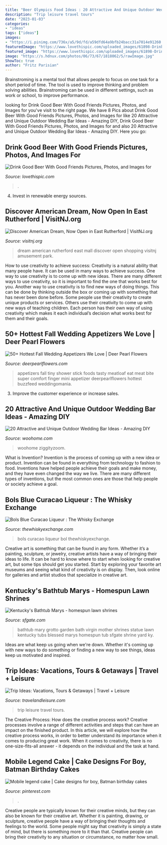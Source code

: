 ```yaml
---
title: "Beer Olympics Food Ideas : 20 Attractive And Unique Outdoor Wedding Bar Ideas"
description: "Trip leisure travel tours"
date: "2023-01-03"
categories:
- "ideas"
tags: ["ideas"]
images:
- "https://i.pinimg.com/736x/a5/9d/fd/a59dfd64a9bfb24bacc31a7014e91260.jpg"
featuredImage: "https://www.lovethispic.com/uploaded_images/61898-Drink-Good-Beer-With-Good-Friends.jpg"
featured_image: "https://www.lovethispic.com/uploaded_images/61898-Drink-Good-Beer-With-Good-Friends.jpg"
image: "https://s.hdnux.com/photos/06/73/67/1818062/5/rawImage.jpg"
ShowToc: true
author: "Fritz Parisian"
---
```



Brainstroming is a mental tool that allows people to focus on one task for a short period of time. The tool is used to improve thinking and problem solving abilities. Brainstroming can be used in different settings, such as work or school, to improve performance.

	

		
looking for Drink Good Beer With Good Friends Pictures, Photos, and Images for you've visit to the right page. We have 8 Pics about Drink Good Beer With Good Friends Pictures, Photos, and Images for like 20 Attractive and Unique Outdoor Wedding Bar Ideas - Amazing DIY, Drink Good Beer With Good Friends Pictures, Photos, and Images for and also 20 Attractive and Unique Outdoor Wedding Bar Ideas - Amazing DIY. Here you go:
		
    
## Drink Good Beer With Good Friends Pictures, Photos, And Images For

<img loading=lazy src="https://www.lovethispic.com/uploaded_images/61898-Drink-Good-Beer-With-Good-Friends.jpg" onerror="this.onerror=null;this.src='https://tse2.mm.bing.net/th?id=OIP.UWMaBxaNsaiZ275SkkR4KAHaKl&amp;pid=15.1';" alt="Drink Good Beer With Good Friends Pictures, Photos, and Images for">

_Source: lovethispic.com_

>. 

	

4. Invest in renewable energy sources. 

    
## Discover American Dream, Now Open In East Rutherford | VisitNJ.org

<img loading=lazy src="https://www.visitnj.org/sites/default/files/styles/article_slideshow_full/public/carousel/AmericanDream1.jpg?itok=p0I2Abqs" onerror="this.onerror=null;this.src='https://tse2.mm.bing.net/th?id=OIP.k5wTuSjqFKnNLVF-VUBlagHaEw&amp;pid=15.1';" alt="Discover American Dream, Now Open in East Rutherford | VisitNJ.org">

_Source: visitnj.org_

>dream american rutherford east mall discover open shopping visitnj amusement park. 

	

How to use creativity to achieve success:
Creativity is a natural ability that many people have. It can be used in many ways to achieve success. One way to use creativity is to come up with new ideas. There are many different ways to use creativity, so it is important to find the one that works best for you. Another way to use creativity is to find new ways of doing things. This can be done by thinking outside the box or coming up with something that has never been done before. Some people use their creativity to create unique products or services. Others use their creativity to come up with new ways of teaching children. Each person has their own way of using creativity which makes it each individual’s decision what works best for them and their goals.

    
## 50+ Hottest Fall Wedding Appetizers We Love | Deer Pearl Flowers

<img loading=lazy src="http://www.deerpearlflowers.com/wp-content/uploads/2015/04/Tiny-Meatloaf-On-a-Stick-for-Fall-appetizers-682x1024.jpg" onerror="this.onerror=null;this.src='https://tse1.mm.bing.net/th?id=OIP.JOAbWdHSPB9vfZjpkti1FwHaLH&amp;pid=15.1';" alt="50+ Hottest Fall Wedding Appetizers We Love | Deer Pearl Flowers">

_Source: deerpearlflowers.com_

>appetizers fall tiny shower stick foods tasty meatloaf eat meat bite super comfort finger mini appetizer deerpearlflowers hottest buzzfeed weddingomania. 

	

3. Improve the customer experience or increase sales.

    
## 20 Attractive And Unique Outdoor Wedding Bar Ideas - Amazing DIY

<img loading=lazy src="https://www.woohome.com/wp-content/uploads/2015/04/outdoor-wedding-bar-woohome-6.jpg" onerror="this.onerror=null;this.src='https://tse3.mm.bing.net/th?id=OIP.Mip3b0J0g4w9Ka_bh5QX2wHaLG&amp;pid=15.1';" alt="20 Attractive and Unique Outdoor Wedding Bar Ideas - Amazing DIY">

_Source: woohome.com_

>woohome ziggityzoom. 

	

What is Invention?
Invention is the process of coming up with a new idea or product. Invention can be found in everything from technology to fashion to food. Inventions have helped people achieve their goals and make money, and they have even changed the way we live. There are many different types of inventions, but the most common ones are those that help people or society achieve a goal.

    
## Bols Blue Curacao Liqueur : The Whisky Exchange

<img loading=lazy src="http://img.thewhiskyexchange.com/l/liq_bol_blu1.jpg" onerror="this.onerror=null;this.src='https://tse3.mm.bing.net/th?id=OIP.R9tqFKjVoBdsEVHCbBhWLAHaJ4&amp;pid=15.1';" alt="Bols Blue Curacao Liqueur : The Whisky Exchange">

_Source: thewhiskyexchange.com_

>bols curacao liqueur bol thewhiskyexchange. 

	

Creative art is something that can be found in any form. Whether it’s a painting, sculpture, or jewelry, creative artists have a way of bringing their ideas to life. It can be hard to know where to start when looking for creative art, but some tips should get you started. Start by exploring your favorite art museums and seeing what kind of creativity is on display. Then, look online for galleries and artist studios that specialize in creative art.

    
## Kentucky&#039;s Bathtub Marys - Homespun Lawn Shrines

<img loading=lazy src="https://s.hdnux.com/photos/06/73/67/1818062/5/rawImage.jpg" onerror="this.onerror=null;this.src='https://tse2.mm.bing.net/th?id=OIP.d83MDx7_WONp98EXz6XFMQHaJ4&amp;pid=15.1';" alt="Kentucky&#039;s Bathtub Marys - homespun lawn shrines">

_Source: sfgate.com_

>bathtub mary grotto garden bath virgin mother shrines statue lawn kentucky tubs blessed marys homespun tub sfgate shrine yard ky. 

	

Ideas are what keep us going when we're down. Whether it's coming up with new ways to do something or finding a new way to see things, ideas keep us motivated and inspired.

    
## Trip Ideas: Vacations, Tours &amp; Getaways | Travel + Leisure

<img loading=lazy src="http://cdn-image.travelandleisure.com/sites/default/files/styles/1600x1000/public/1501086924/infinity-pool-grand-lucayan-bahamas-OVGRANDLUCAYAN0717.jpg?itok=tGe-QTlR" onerror="this.onerror=null;this.src='https://tse1.mm.bing.net/th?id=OIP.QW1MUfNBCjg3DKZiE371NAHaEo&amp;pid=15.1';" alt="Trip Ideas: Vacations, Tours &amp; Getaways | Travel + Leisure">

_Source: travelandleisure.com_

>trip leisure travel tours. 

	

The Creative Process: How does the creative process work?
Creative processes involve a range of different activities and steps that can have an impact on the finished product. In this article, we will explore how the creative process works, in order to better understand its importance when it comes to producing great work.
When it comes to creativity, there is no one-size-fits-all answer - it depends on the individual and the task at hand.

    
## Mobile Legend Cake | Cake Designs For Boy, Batman Birthday Cakes

<img loading=lazy src="https://i.pinimg.com/736x/a5/9d/fd/a59dfd64a9bfb24bacc31a7014e91260.jpg" onerror="this.onerror=null;this.src='https://tse2.mm.bing.net/th?id=OIP.LO1P75uBftpAru3fsiKY8AHaJ3&amp;pid=15.1';" alt="Mobile legend cake | Cake designs for boy, Batman birthday cakes">

_Source: pinterest.com_

>. 

	

Creative people are typically known for their creative minds, but they can also be known for their creative art. Whether it is painting, drawing, or sculpture, creative people have a way of bringing their thoughts and feelings to the world. Some people might say that creativity is simply a state of mind, but there is something more to it than that. Creative people can bring their creativity to any situation or circumstance, no matter how small.


